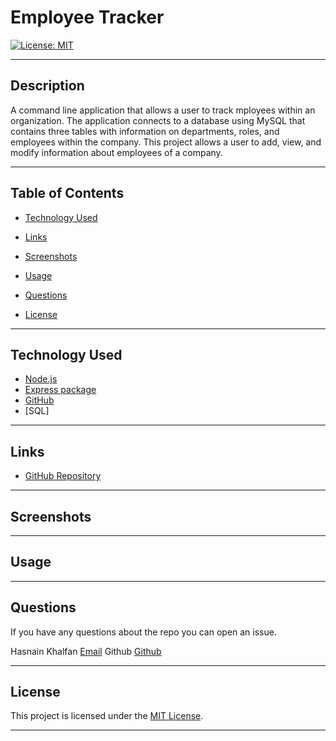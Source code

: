 # Employee Tracker

[![License: MIT](https://img.shields.io/badge/License-MIT-yellow.svg)](https://opensource.org/licenses/MIT)


---

## Description

A command line application that allows a user to track mployees within an organization. The application connects to a database using MySQL that contains three tables with information on departments, roles, and employees within the company. This project allows a user to add, view, and modify information about employees of a company.

---

## Table of Contents

- [Technology Used](#technology-used)

- [Links](#links)

- [Screenshots](#screenshots)

- [Usage](#usage)

- [Questions](#questions)

- [License](#license)

---

## Technology Used

- [Node.js](https://nodejs.org/en/)
- [Express package](https://www.npmjs.com/package/express)
- [GitHub](https://www.github.com)
- [SQL]

---

## Links

- [GitHub Repository](https://github.com/hkhalfan1979/employee-tracker)

---

## Screenshots



---

## Usage



---

## Questions

If you have any questions about the repo you can open an issue.

Hasnain Khalfan [Email](hkhalfan@gmail.com)
Github [Github](https://github.com/hkhalfan1979/)

---

## License

This project is licensed under the [MIT License](https://choosealicense.com/licenses/mit).

---

